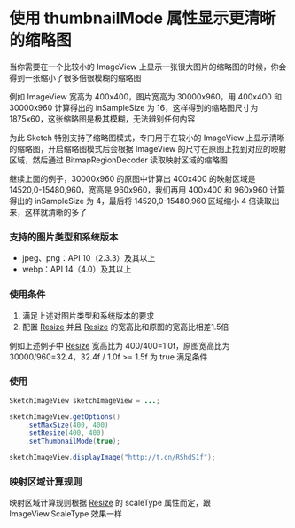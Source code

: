 # 使用 thumbnailMode 属性显示更清晰的缩略图

当你需要在一个比较小的 ImageView 上显示一张很大图片的缩略图的时候，你会得到一张缩小了很多倍很模糊的缩略图

例如 ImageView 宽高为 400x400，图片宽高为 30000x960，用 400x400 和 30000x960 计算得出的 inSampleSize 为 16，这样得到的缩略图尺寸为 1875x60，这张缩略图是极其模糊，无法辨别任何内容

为此 Sketch 特别支持了缩略图模式，专门用于在较小的 ImageView 上显示清晰的缩略图，开启缩略图模式后会根据 ImageView 的尺寸在原图上找到对应的映射区域，然后通过 BitmapRegionDecoder 读取映射区域的缩略图

继续上面的例子，30000x960 的原图中计算出 400x400 的映射区域是 14520,0-15480,960，宽高是 960x960，我们再用 400x400 和 960x960 计算得出的 inSampleSize 为 4，最后将 14520,0-15480,960 区域缩小 4 倍读取出来，这样就清晰的多了

### 支持的图片类型和系统版本

* jpeg、png：API 10（2.3.3）及其以上
* webp：API 14（4.0）及其以上

### 使用条件

1. 满足上述对图片类型和系统版本的要求
2. 配置 [Resize] 并且 [Resize] 的宽高比和原图的宽高比相差1.5倍

例如上述例子中 [Resize] 宽高比为 400/400=1.0f，原图宽高比为 30000/960=32.4，32.4f / 1.0f >= 1.5f 为 true 满足条件

### 使用

```java
SketchImageView sketchImageView = ...;

sketchImageView.getOptions()
    .setMaxSize(400, 400)
    .setResize(400, 400)
    .setThumbnailMode(true);

sketchImageView.displayImage("http://t.cn/RShdS1f");
```

### 映射区域计算规则

映射区域计算规则根据 [Resize] 的 scaleType 属性而定，跟 ImageView.ScaleType 效果一样


[Resize]: ../../sketch/src/main/java/com/github/panpf/sketch/request/Resize.java
